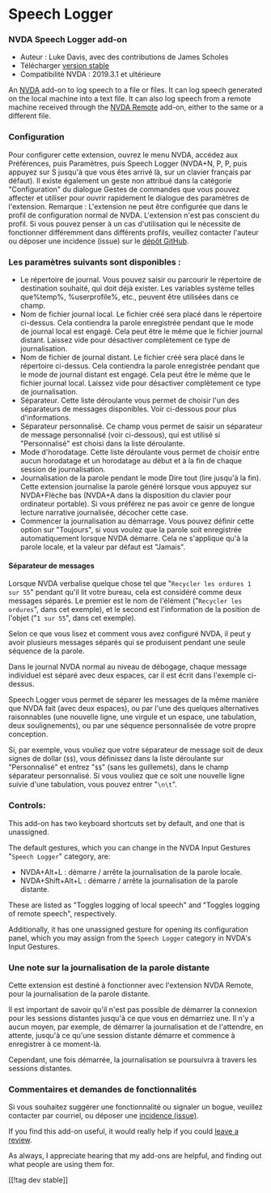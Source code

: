 # Speech Logger #

### NVDA Speech Logger add-on

* Auteur : Luke Davis, avec des contributions de James Scholes
* Télécharger [version stable][1]
* Compatibilité NVDA : 2019.3.1 et ultérieure

An [NVDA][3] add-on to log speech to a file or files.  It can log speech
generated on the local machine into a text file.  It can also log speech
from a remote machine received through the [NVDA Remote][5] add-on, either
to the same or a different file.

### Configuration

Pour configurer cette extension, ouvrez le menu NVDA, accédez aux
Préférences, puis Paramètres, puis Speech Logger (NVDA+N, P, P, puis appuyez
sur S jusqu'à que vous êtes arrivé là, sur un clavier français par défaut).
Il existe également un geste non attribué dans la catégorie "Configuration"
du dialogue Gestes de commandes que vous pouvez affecter et utiliser pour
ouvrir rapidement le dialogue des paramètres de l'extension.  Remarque :
L'extension ne peut être configurée que dans le profil de configuration
normal de NVDA. L'extension n'est pas conscient du profil. Si vous pouvez
penser à un cas d'utilisation qui le nécessite de fonctionner différemment
dans différents profils, veuillez contacter l'auteur ou déposer une
incidence (issue) sur le [dépôt GitHub][2].

### Les paramètres suivants sont disponibles :

* Le répertoire de journal. Vous pouvez saisir ou parcourir le répertoire de
  destination souhaité, qui doit déjà exister. Les variables système telles
  que%temp%, %userprofile%, etc., peuvent être utilisées dans ce champ.
* Nom de fichier journal local. Le fichier créé sera placé dans le
  répertoire ci-dessus. Cela contiendra la parole enregistrée pendant que le
  mode de journal local est engagé. Cela peut être le même que le fichier
  journal distant. Laissez vide pour désactiver complètement ce type de
  journalisation.
* Nom de fichier de journal distant. Le fichier créé sera placé dans le
  répertoire ci-dessus. Cela contiendra la parole enregistrée pendant que le
  mode de journal distant est engagé. Cela peut être le même que le fichier
  journal local. Laissez vide pour désactiver complètement ce type de
  journalisation.
* Séparateur. Cette liste déroulante vous permet de choisir l'un des
  séparateurs de messages disponibles. Voir ci-dessous pour plus
  d'informations.
* Séparateur personnalisé. Ce champ vous permet de saisir un séparateur de
  message personnalisé (voir ci-dessous), qui est utilisé si "Personnalisé"
  est choisi dans la liste déroulante.
* Mode d'horodatage. Cette liste déroulante vous permet de choisir entre
  aucun horodatage et un horodatage au début et à la fin de chaque session
  de journalisation.
* Journalisation de la parole pendant le mode Dire tout (lire jusqu'à la
  fin). Cette extension journalise la parole  généré lorsque vous appuyez
  sur NVDA+Flèche bas (NVDA+A dans la disposition du clavier pour ordinateur
  portable). Si vous préférez ne pas avoir ce genre de longue lecture
  narrative journalisée, décocher cette case.
* Commencer la journalisation au démarrage. Vous pouvez définir cette option
  sur "Toujours", si vous voulez que la parole soit enregistrée
  automatiquement lorsque NVDA démarre. Cela ne s'applique qu'à la parole
  locale, et la valeur par défaut est "Jamais".

#### Séparateur de messages

Lorsque NVDA verbalise quelque chose tel que "`Recycler les ordures 1 sur
55`" pendant qu'il lit votre bureau, cela est considéré comme deux messages
séparés.  Le premier est le nom de l'élément ("`Recycler les ordures`", dans
cet exemple), et le second est l'information de la position de l'objet ("`1
sur 55`", dans cet exemple).

Selon ce que vous lisez et comment vous avez configuré NVDA, il peut y avoir
plusieurs messages séparés qui se produisent pendant une seule séquence de
la parole.

Dans le journal NVDA normal au niveau de débogage, chaque message individuel
est séparé avec deux espaces, car il est écrit dans l'exemple ci-dessus.

Speech Logger vous permet de séparer les messages de la même manière que
NVDA fait (avec deux espaces), ou par l'une des quelques alternatives
raisonnables (une nouvelle ligne, une virgule et un espace, une tabulation,
deux soulignements), ou par une séquence personnalisée de votre propre
conception.

Si, par exemple, vous vouliez que votre séparateur de message soit de deux
signes de dollar (`$$`), vous définissez dans la liste déroulante sur
"Personnalisé" et entrez  "`$$`" (sans les guillemets), dans le champ
séparateur personnalisé.  Si vous vouliez que ce soit une nouvelle ligne
suivie d'une tabulation, vous pouvez entrer "`\n\t`".

### Controls:

This add-on has two keyboard shortcuts set by default, and one that is
unassigned.

The default gestures, which you can change in the NVDA Input Gestures
"`Speech Logger`" category, are:

* NVDA+Alt+L : démarre / arrête la journalisation de la parole locale.
* NVDA+Shift+Alt+L : démarre / arrête la journalisation de la parole
  distante.

These are listed as "Toggles logging of local speech" and "Toggles logging
of remote speech", respectively.

Additionally, it has one unassigned gesture for opening its configuration
panel, which you may assign from the `Speech Logger` category in NVDA's
Input Gestures.

### Une note sur la journalisation de la parole distante

Cette extension est destiné à fonctionner avec l'extension NVDA Remote, pour
la journalisation de la parole distante.

Il est important de savoir qu'il n'est pas possible de démarrer la connexion
pour les sessions distantes jusqu'à ce que vous en démarriez une. Il n'y a
aucun moyen, par exemple, de démarrer la journalisation et de l'attendre, en
attente, jusqu'à ce qu'une session distante démarre et commence à
enregistrer à ce moment-là.

Cependant, une fois démarrée, la journalisation se poursuivra à travers les
sessions distantes.

### Commentaires et demandes de fonctionnalités

Si vous souhaitez suggérer une fonctionnalité ou signaler un bogue, veuillez
contacter par courriel, ou déposer une [incidence (issue)][2].

If you find this add-on useful, it would really help if you could [leave a
review][4].

As always, I appreciate hearing that my add-ons are helpful, and finding out
what people are using them for.

[[!tag dev stable]]

[1]: https://www.nvaccess.org/addonStore/legacy?file=speechLogger

[2]: https://github.com/opensourcesys/speechLogger/issues/new

[3]: https://nvaccess.org/

[4]: https://github.com/nvaccess/addon-datastore/discussions/2636

[5]: https://nvdaremote.com/

